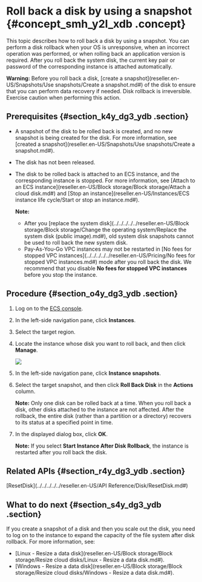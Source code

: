 # Roll back a disk by using a snapshot {#concept_smh_y2l_xdb .concept}

This topic describes how to roll back a disk by using a snapshot. You can perform a disk rollback when your OS is unresponsive, when an incorrect operation was performed, or when rolling back an application version is required. After you roll back the system disk, the current key pair or password of the corresponding instance is attached automatically.

**Warning:** Before you roll back a disk, [create a snapshot](reseller.en-US/Snapshots/Use snapshots/Create a snapshot.md#) of the disk to ensure that you can perform data recovery if needed. Disk rollback is irreversible. Exercise caution when performing this action.

## Prerequisites {#section_k4y_dg3_ydb .section}

-   A snapshot of the disk to be rolled back is created, and no new snapshot is being created for the disk. For more information, see [created a snapshot](reseller.en-US/Snapshots/Use snapshots/Create a snapshot.md#).
-   The disk has not been released.
-   The disk to be rolled back is attached to an ECS instance, and the corresponding instance is stopped. For more information, see [Attach to an ECS instance](reseller.en-US/Block storage/Block storage/Attach a cloud disk.md#) and [Stop an instance](reseller.en-US/Instances/ECS instance life cycle/Start or stop an instance.md#).

    **Note:** 

    -   After you [replace the system disk](../../../../../reseller.en-US/Block storage/Block storage/Change the operating system/Replace the system disk (public image).md#), old system disk snapshots cannot be used to roll back the new system disk.
    -   Pay-As-You-Go VPC instances may not be restarted in [No fees for stopped VPC instances](../../../../../reseller.en-US/Pricing/No fees for stopped VPC instances.md#) mode after you roll back the disk. We recommend that you disable **No fees for stopped VPC instances** before you stop the instance.

## Procedure {#section_o4y_dg3_ydb .section}

1.  Log on to the [ECS console](https://partners-intl.console.aliyun.com/#/ecs).
2.  In the left-side navigation pane, click **Instances**.
3.  Select the target region.
4.  Locate the instance whose disk you want to roll back, and then click **Manage**.

    ![](http://static-aliyun-doc.oss-cn-hangzhou.aliyuncs.com/assets/img/9688/155255168739440_en-US.png)

5.  In the left-side navigation pane, click **Instance snapshots**.
6.  Select the target snapshot, and then click **Roll Back Disk** in the **Actions** column.

    **Note:** Only one disk can be rolled back at a time. When you roll back a disk, other disks attached to the instance are not affected. After the rollback, the entire disk \(rather than a partition or a directory\) recovers to its status at a specified point in time.

7.  In the displayed dialog box, click **OK**.

    **Note:** If you select **Start Instance After Disk Rollback**, the instance is restarted after you roll back the disk.


## Related APIs {#section_r4y_dg3_ydb .section}

[ResetDisk](../../../../../reseller.en-US/API Reference/Disk/ResetDisk.md#)

## What to do next {#section_s4y_dg3_ydb .section}

If you create a snapshot of a disk and then you scale out the disk, you need to log on to the instance to expand the capacity of the file system after disk rollback. For more information, see:

-   [Linux - Resize a data disk](reseller.en-US/Block storage/Block storage/Resize cloud disks/Linux - Resize a data disk.md#).
-   [Windows - Resize a data disk](reseller.en-US/Block storage/Block storage/Resize cloud disks/Windows - Resize a data disk.md#).

